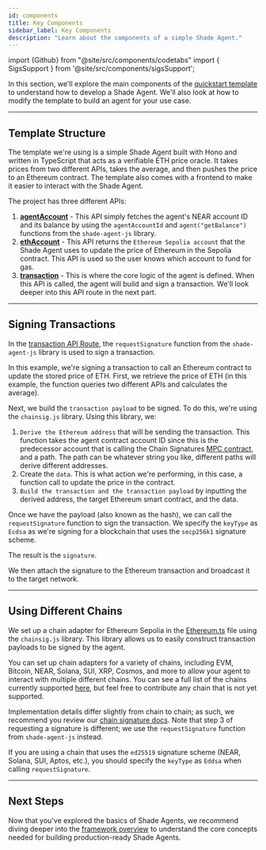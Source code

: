 ```yaml
---
id: components
title: Key Components
sidebar_label: Key Components
description: "Learn about the components of a simple Shade Agent."
---
```


import {Github} from "@site/src/components/codetabs"
import { SigsSupport } from '@site/src/components/sigsSupport';

In this section, we'll explore the main components of the [quickstart template](https://github.com/NearDeFi/shade-agent-template) to understand how to develop a Shade Agent. We'll also look at how to modify the template to build an agent for your use case.


---

## Template Structure

The template we're using is a simple Shade Agent built with Hono and written in TypeScript that acts as a verifiable ETH price oracle. It takes prices from two different APIs, takes the average, and then pushes the price to an Ethereum contract. The template also comes with a frontend to make it easier to interact with the Shade Agent.

The project has three different APIs:
1) [**agentAccount**](https://github.com/NearDeFi/shade-agent-template/blob/main/src/routes/agentAccount.ts) - This API simply fetches the agent's NEAR account ID and its balance by using the `agentAccountId` and `agent("getBalance")` functions from the `shade-agent-js` library.
2) [**ethAccount**](https://github.com/NearDeFi/shade-agent-template/blob/main/src/routes/ethAccount.ts) - This API returns the `Ethereum Sepolia account` that the Shade Agent uses to update the price of Ethereum in the Sepolia contract. This API is used so the user knows which account to fund for gas.
3) [**transaction**](https://github.com/NearDeFi/shade-agent-template/blob/main/src/routes/transaction.ts) - This is where the core logic of the agent is defined. When this API is called, the agent will build and sign a transaction. We'll look deeper into this API route in the next part.

---

## Signing Transactions

In the [transaction API Route](https://github.com/NearDeFi/shade-agent-template/blob/main/src/routes/transaction.ts), the `requestSignature` function from the `shade-agent-js` library is used to sign a transaction.

In this example, we're signing a transaction to call an Ethereum contract to update the stored price of ETH. First, we retrieve the price of ETH (in this example, the function queries two different APIs and calculates the average).

<Github fname="transaction.ts" language="javascript"
    url="https://github.com/NearDeFi/shade-agent-template/blob/fix-vulnerabilities/src/routes/transaction.ts#L25"
    start="25" end="25" />

Next, we build the `transaction payload` to be signed. To do this, we're using the `chainsig.js` library. 
Using this library, we:
1. `Derive the Ethereum address` that will be sending the transaction. This function takes the agent contract account ID since this is the predecessor account that is calling the Chain Signatures [MPC contract](https://github.com/Near-One/mpc/tree/main/libs/chain-signatures/contract), and a path. The path can be whatever string you like, different paths will derive different addresses.
2. Create the `data`. This is what action we're performing, in this case, a function call to update the price in the contract.
3. `Build the transaction and the transaction payload` by inputting the derived address, the target Ethereum smart contract, and the data.

<Github fname="transaction.ts" language="javascript"
    url="https://github.com/NearDeFi/shade-agent-template/blob/fix-vulnerabilities/src/routes/transaction.ts#L64-L80"
    start="65" end="81" />

Once we have the payload (also known as the hash), we can call the `requestSignature` function to sign the transaction. We specify the `keyType` as `Ecdsa` as we're signing for a blockchain that uses the `secp256k1` signature scheme.

<Github fname="transaction.ts" language="javascript"
    url="https://github.com/NearDeFi/shade-agent-template/blob/fix-vulnerabilities/src/routes/transaction.ts#L37-L40"
    start="37" end="41" />

The result is the `signature`.

We then attach the signature to the Ethereum transaction and broadcast it to the target network.

<Github fname="transaction.ts" language="javascript"
    url="https://github.com/NearDeFi/shade-agent-template/blob/fix-vulnerabilities/src/routes/transaction.ts#L44-L50"
    start="44" end="51" />

---

## Using Different Chains 

We set up a chain adapter for Ethereum Sepolia in the [Ethereum.ts](https://github.com/NearDeFi/shade-agent-template/blob/main/src/utils/ethereum.ts) file using the `chainsig.js` library. This library allows us to easily construct transaction payloads to be signed by the agent. 

<Github fname="transaction.ts" language="javascript"
    url="https://github.com/NearDeFi/shade-agent-template/blob/fix-vulnerabilities/src/utils/ethereum.ts#L42-L51"
    start="42" end="51" />

You can set up chain adapters for a variety of chains, including EVM, Bitcoin, NEAR, Solana, SUI, XRP, Cosmos, and more to allow your agent to interact with multiple different chains. You can see a full list of the chains currently supported [here](https://github.com/NearDeFi/chainsig.js/tree/main?tab=readme-ov-file#supported-chains), but feel free to contribute any chain that is not yet supported.

Implementation details differ slightly from chain to chain; as such, we recommend you review our [chain signature docs](../../../../chain-abstraction/chain-signatures/implementation.md). Note that step 3 of requesting a signature is different; we use the `requestSignature` function from `shade-agent-js` instead.

If you are using a chain that uses the `ed25519` signature scheme (NEAR, Solana, SUI, Aptos, etc.), you should specify the `keyType` as `Eddsa` when calling `requestSignature`.

--- 

## Next Steps

Now that you've explored the basics of Shade Agents, we recommend diving deeper into the [framework overview](../../concepts/framework-overview.md) to understand the core concepts needed for building production-ready Shade Agents.

<SigsSupport />